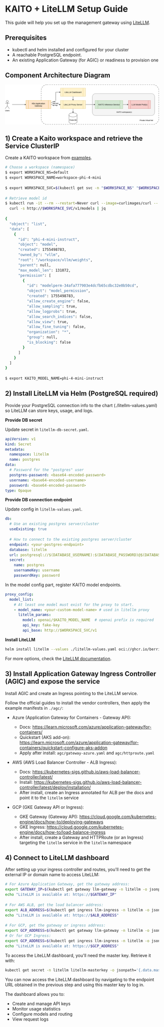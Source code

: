 # KAITO + LiteLLM Setup Guide

This guide will help you set up the management gateway using [LiteLLM](https://github.com/BerriAI/litellm).

## Prerequisites
- kubectl and helm installed and configured for your cluster
- A reachable PostgreSQL endpoint.
- An existing Application Gateway (for AGIC) or readiness to provision one

## Component Architecture Diagram

![Component Architecture Diagram](./litellm-deploy.png)

## 1) Create a Kaito workspace and retrieve the Service ClusterIP

Create a KAITO workspace from [examples](https://github.com/kaito-project/kaito/blob/main/examples/inference/).

```bash
# Choose a workspace (namespace)
$ export WORKSPACE_NS=default
$ export WORKSPACE_NAME=workspace-phi-4-mini

$ export WORKSPACE_SVC=$(kubectl get svc -n "$WORKSPACE_NS" "$WORKSPACE_NAME" -o jsonpath="{.spec.clusterIPs[0]}")

# Retrieve model id
$ kubectl run -it --rm --restart=Never curl --image=curlimages/curl -- \
  curl -s http://$WORKSPACE_SVC/v1/models | jq  
 
{
  "object": "list",
  "data": [
    {
      "id": "phi-4-mini-instruct",
      "object": "model",
      "created": 1755498783,
      "owned_by": "vllm",
      "root": "/workspace/vllm/weights",
      "parent": null,
      "max_model_len": 131072,
      "permission": [
        {
          "id": "modelperm-34afa777903e4dcfb65cdbc32e0b50cd",
          "object": "model_permission",
          "created": 1755498783,
          "allow_create_engine": false,
          "allow_sampling": true,
          "allow_logprobs": true,
          "allow_search_indices": false,
          "allow_view": true,
          "allow_fine_tuning": false,
          "organization": "*",
          "group": null,
          "is_blocking": false
        }
      ]
    }
  ]
}

$ export KAITO_MODEL_NAME=phi-4-mini-instruct
```

## 2) Install LiteLLM via Helm (PostgreSQL required)
Provide your PostgreSQL connection info to the chart (./litellm-values.yaml) so LiteLLM can store keys, usage, and logs.

**Provide DB secret**

Update secret in `litellm-db-secret.yaml`.

```yaml
apiVersion: v1
kind: Secret
metadata:
  namespace: litellm
  name: postgres
data:
  # Password for the "postgres" user
  postgres-password: <base64-encoded-password>
  username: <base64-encoded-username>
  password: <base64-encoded-password>
type: Opaque
```

**Provide DB connection endpoint**

Update config in `litellm-values.yaml`.

```yaml
db:
  # Use an existing postgres server/cluster
  useExisting: true

  # How to connect to the existing postgres server/cluster
  endpoint: <your-postgres-endpoint>
  database: litellm
  url: postgresql://$(DATABASE_USERNAME):$(DATABASE_PASSWORD)@$(DATABASE_HOST)/$(DATABASE_NAME)
  secret:
    name: postgres
    usernameKey: username
    passwordKey: password
```

In the model config part, register KAITO model endpoints.

```yaml
proxy_config:
  model_list:
    # At least one model must exist for the proxy to start.
    - model_name: <your-custom-model-name> # used in litellm proxy
      litellm_params:
        model: openai/$KAITO_MODEL_NAME  # openai prefix is required
        api_key: fake-key
        api_base: http://$WORKSPACE_SVC/v1
```

**Install LiteLLM**

```bash
helm install litellm --values ./litellm-values.yaml oci://ghcr.io/berriai/litellm-helm:0.1.742 --namespace litellm --create-namespace
```

For more options, check the [LiteLLM documentation](https://github.com/BerriAI/litellm/blob/main/deploy/charts/litellm-helm/README.md).

## 3) Install Application Gateway Ingress Controller (AGIC) and expose the service
Install AGIC and create an Ingress pointing to the LiteLLM service.

Follow the official guides to install the vendor controllers, then apply the example manifests in `./agc/`:

- Azure (Application Gateway for Containers - Gateway API):
  - Docs: https://learn.microsoft.com/azure/application-gateway/for-containers/
  - Quickstart (AKS add-on): https://learn.microsoft.com/azure/application-gateway/for-containers/quickstart-configure-aks-addon
  - Apply after install: `agc/gateway-azure.yaml` and `agc/httproute.yaml`

- AWS (AWS Load Balancer Controller - ALB Ingress):
  - Docs: https://kubernetes-sigs.github.io/aws-load-balancer-controller/latest/
  - Install: https://kubernetes-sigs.github.io/aws-load-balancer-controller/latest/deploy/installation/
  - After install, create an Ingress annotated for ALB per the docs and point it to the `litellm` service

- GCP (GKE Gateway API or Ingress):
  - GKE Gateway (Gateway API): https://cloud.google.com/kubernetes-engine/docs/how-to/deploying-gateways
  - GKE Ingress: https://cloud.google.com/kubernetes-engine/docs/how-to/load-balance-ingress
  - After install, create a Gateway and HTTPRoute (or an Ingress) targeting the `litellm` service in the `litellm` namespace

## 4) Connect to LiteLLM dashboard

After setting up your ingress controller and routes, you'll need to get the external IP or domain name to access LiteLLM:

```bash
# For Azure Application Gateway, get the gateway address:
export GATEWAY_IP=$(kubectl get gateway llm-gateway -n litellm -o jsonpath='{.status.addresses[0].value}')
echo "LiteLLM is available at: https://$GATEWAY_IP"

# For AWS ALB, get the load balancer address:
export ALB_ADDRESS=$(kubectl get ingress llm-ingress -n litellm -o jsonpath='{.status.loadBalancer.ingress[0].hostname}')
echo "LiteLLM is available at: https://$ALB_ADDRESS"

# For GCP, get the gateway or ingress address:
export GCP_ADDRESS=$(kubectl get gateway llm-gateway -n litellm -o jsonpath='{.status.addresses[0].value}')
# Or for GCP Ingress:
export GCP_ADDRESS=$(kubectl get ingress llm-ingress -n litellm -o jsonpath='{.status.loadBalancer.ingress[0].ip}')
echo "LiteLLM is available at: https://$GCP_ADDRESS"
```

To access the LiteLLM dashboard, you'll need the master key. Retrieve it with:

```bash
kubectl get secret -n litellm litellm-masterkey -o jsonpath='{.data.masterkey}' | base64 -d
```

You can now access the LiteLLM dashboard by navigating to the endpoint URL obtained in the previous step and using this master key to log in.

The dashboard allows you to:
- Create and manage API keys
- Monitor usage statistics
- Configure models and routing
- View request logs
